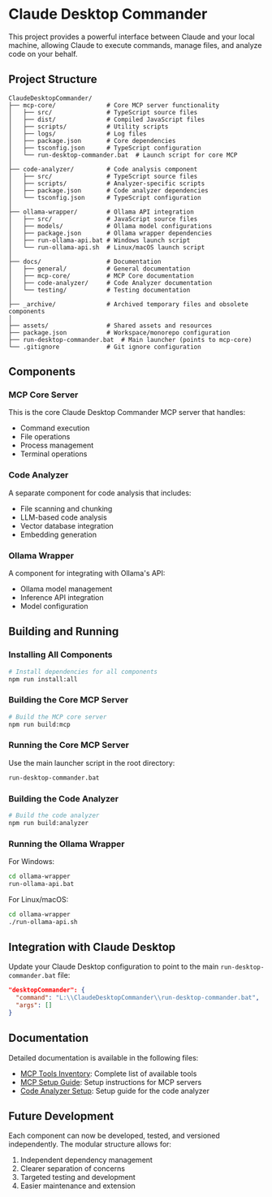 # Claude Desktop Commander

This project provides a powerful interface between Claude and your local machine, allowing Claude to execute commands, manage files, and analyze code on your behalf.

## Project Structure

```
ClaudeDesktopCommander/
├── mcp-core/              # Core MCP server functionality
│   ├── src/               # TypeScript source files
│   ├── dist/              # Compiled JavaScript files
│   ├── scripts/           # Utility scripts
│   ├── logs/              # Log files
│   ├── package.json       # Core dependencies
│   ├── tsconfig.json      # TypeScript configuration
│   └── run-desktop-commander.bat  # Launch script for core MCP
│
├── code-analyzer/         # Code analysis component
│   ├── src/               # TypeScript source files
│   ├── scripts/           # Analyzer-specific scripts
│   ├── package.json       # Code analyzer dependencies
│   └── tsconfig.json      # TypeScript configuration
│
├── ollama-wrapper/        # Ollama API integration
│   ├── src/               # JavaScript source files
│   ├── models/            # Ollama model configurations
│   ├── package.json       # Ollama wrapper dependencies
│   ├── run-ollama-api.bat # Windows launch script
│   └── run-ollama-api.sh  # Linux/macOS launch script
│
├── docs/                  # Documentation
│   ├── general/           # General documentation
│   ├── mcp-core/          # MCP Core documentation
│   ├── code-analyzer/     # Code Analyzer documentation
│   └── testing/           # Testing documentation
│
├── _archive/              # Archived temporary files and obsolete components
│
├── assets/                # Shared assets and resources
├── package.json           # Workspace/monorepo configuration
├── run-desktop-commander.bat  # Main launcher (points to mcp-core)
└── .gitignore             # Git ignore configuration
```

## Components

### MCP Core Server

This is the core Claude Desktop Commander MCP server that handles:
- Command execution
- File operations
- Process management
- Terminal operations

### Code Analyzer

A separate component for code analysis that includes:
- File scanning and chunking
- LLM-based code analysis
- Vector database integration
- Embedding generation

### Ollama Wrapper

A component for integrating with Ollama's API:
- Ollama model management
- Inference API integration
- Model configuration

## Building and Running

### Installing All Components

```bash
# Install dependencies for all components
npm run install:all
```

### Building the Core MCP Server

```bash
# Build the MCP core server
npm run build:mcp
```

### Running the Core MCP Server

Use the main launcher script in the root directory:

```bash
run-desktop-commander.bat
```

### Building the Code Analyzer

```bash
# Build the code analyzer
npm run build:analyzer
```

### Running the Ollama Wrapper

For Windows:
```bash
cd ollama-wrapper
run-ollama-api.bat
```

For Linux/macOS:
```bash
cd ollama-wrapper
./run-ollama-api.sh
```

## Integration with Claude Desktop

Update your Claude Desktop configuration to point to the main `run-desktop-commander.bat` file:

```json
"desktopCommander": {
  "command": "L:\\ClaudeDesktopCommander\\run-desktop-commander.bat",
  "args": []
}
```

## Documentation

Detailed documentation is available in the following files:
- [MCP Tools Inventory](../mcp-core/MCP_TOOLS_INVENTORY.md): Complete list of available tools
- [MCP Setup Guide](../mcp-core/MCP_SETUP_GUIDE.md): Setup instructions for MCP servers
- [Code Analyzer Setup](../code-analyzer/CODE_ANALYZER_SETUP.md): Setup guide for the code analyzer

## Future Development

Each component can now be developed, tested, and versioned independently. The modular structure allows for:

1. Independent dependency management
2. Clearer separation of concerns
3. Targeted testing and development
4. Easier maintenance and extension
